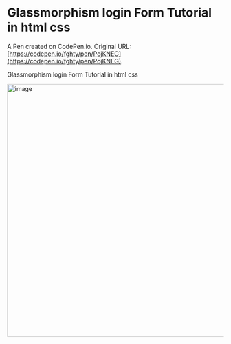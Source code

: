 # Glassmorphism login Form Tutorial in html css

A Pen created on CodePen.io. Original URL: [https://codepen.io/fghty/pen/PojKNEG](https://codepen.io/fghty/pen/PojKNEG).

Glassmorphism login Form Tutorial in html css

<img width="587" alt="image" src="https://github.com/yanhao98/HTML-Bookmarks/assets/37316281/e1c13de5-6ecf-4c80-84a6-dd4fd05c75e1">
